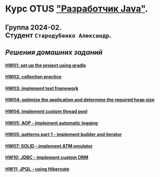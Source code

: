 # Курс OTUS ["Разработчик Java"](https://otus.ru/lessons/java-professional/?utm_source=github&utm_medium=free&utm_campaign=otus).
## Группа 2024-02. <br>Cтудент `Стародубенко Александр`.
## _Решения домашних заданий_

#### [HW01: set up the project using gradle](https://github.com/av-starodub/2022-06-otus-java-starodubenko/pull/1/files)
#### [HW02: collection practice](https://github.com/av-starodub/2022-06-otus-java-starodubenko/pull/5/files)
#### [HW03: implement test framework](https://github.com/av-starodub/2024-02-otus-java-starodubenko/pull/6/files)
#### [HW04: optimize the application and determine the required heap size](https://github.com/av-starodub/2024-02-otus-java-starodubenko/pull/7/commits/849b2e4ce76f7108ad85f1c7514231a7c39b023c)
#### [HW04: implement custom thread pool](https://github.com/av-starodub/2024-02-otus-java-starodubenko/pull/14/files)
#### [HW05: AOP - implement automatic logging](https://github.com/av-starodub/2022-06-otus-java-starodubenko/pull/8/files)
#### [HW05: patterns part 1 - implement builder and iterator](https://github.com/av-starodub/2024-02-otus-java-starodubenko/pull/15/files)
#### [HW07: SOLID - implement ATM emulator](https://github.com/av-starodub/2024-02-otus-java-starodubenko/pull/10/files)
#### [HW10: JDBC - implement custom ORM](https://github.com/av-starodub/2024-02-otus-java-starodubenko/tree/master/HW10-jdbc/homework)
#### [HW11: JPQL - using Hibernate](https://github.com/av-starodub/2024-02-otus-java-starodubenko/tree/master/HW11-jpql)
